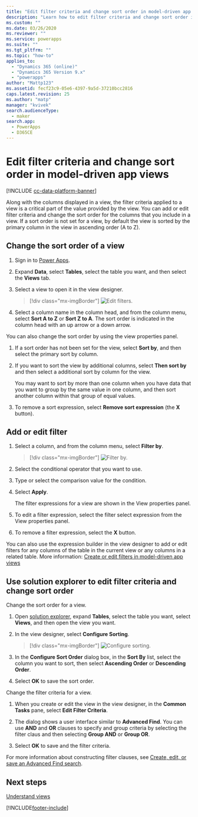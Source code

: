 ```yaml
---
title: "Edit filter criteria and change sort order in model-driven app views with Power Apps | MicrosoftDocs"
description: "Learn how to edit filter criteria and change sort order in views"
ms.custom: ""
ms.date: 03/26/2020
ms.reviewer: ""
ms.service: powerapps
ms.suite: ""
ms.tgt_pltfrm: ""
ms.topic: "how-to"
applies_to: 
  - "Dynamics 365 (online)"
  - "Dynamics 365 Version 9.x"
  - "powerapps"
author: "Mattp123"
ms.assetid: fecf23c9-05e6-4397-9a5d-37210bcc2816
caps.latest.revision: 25
ms.author: "matp"
manager: "kvivek"
search.audienceType: 
  - maker
search.app: 
  - PowerApps
  - D365CE
---
```

# Edit filter criteria and change sort order in model-driven app views

[!INCLUDE [cc-data-platform-banner](../../includes/cc-data-platform-banner.md)]

<a name="BKMK_EditFilterCriteria"></a>   

Along with the columns displayed in a view, the filter criteria applied to a view is a critical part of the value provided by the view. You can add or edit filter criteria and change the sort order for the columns that you include in a view. If a sort order is not set for a view, by default the view is sorted by the primary column in the view in ascending order (A to Z).

## Change the sort order of a view

1.  Sign in to [Power Apps](https://make.powerapps.com/?utm_source=padocs&utm_medium=linkinadoc&utm_campaign=referralsfromdoc).  

2.  Expand **Data**, select **Tables**, select the table you want, and then select the **Views** tab.

3.  Select a view to open it in the view designer.

    > [!div class="mx-imgBorder"] 
    > ![Edit filters.](media/view-column-menu.png "Edit filters")

4.  Select a column name in the column head, and from the column menu, select **Sort A to Z** or **Sort Z to A**. The sort order is indicated in the column head with an up arrow or a down arrow.

You can also change the sort order by using the view properties panel. 

1.  If a sort order has not been set for the view, select **Sort by**, and then select the primary sort by column.

2.  If you want to sort the view by additional columns, select **Then sort by** and then select a additional sort by column for the view.

    You may want to sort by more than one column when you have data that you want to group by the same value in one column, and then sort another column within that group of equal values.

3.  To remove a sort expression, select **Remove sort expression** (the **X** button).

## Add or edit filter

1.  Select a column, and from the column menu, select **Filter by**.

    > [!div class="mx-imgBorder"] 
    > ![Filter by.](media/edit-filter-criteria.png "Filter by")

2.  Select the conditional operator that you want to use.

3.  Type or select the comparison value for the condition.

4.  Select **Apply**.

    The filter expressions for a view are shown in the View properties panel.
    
5.  To edit a filter expression, select the filter select expression from the View properties panel.

6.  To remove a filter expression, select the **X** button. 

You can also use the expression builder in the view designer to add or edit filters for any columns of the table in the current view or any columns in a related table. More information: [Create or edit filters in model-driven app views](create-edit-view-filters.md)

## Use solution explorer to edit filter criteria and change sort order

Change the sort order for a view.

1.  Open [solution explorer](advanced-navigation.md#solution-explorer), expand **Tables**, select the table you want, select **Views**, and then open the view you want.

2.  In the view designer, select **Configure Sorting**.  

    > [!div class="mx-imgBorder"] 
    > ![Configure sorting.](media/configure-sorting.png "Configure sorting")
  
3.  In the **Configure Sort Order** dialog box, in the **Sort By** list, select the column you want to sort, then select **Ascending Order** or **Descending Order**.  
  
4.  Select **OK** to save the sort order.  

Change the filter criteria for a view.

1.  When you create or edit the view in the view designer, in the **Common Tasks** pane, select **Edit Filter Criteria**.  
  
2.  The dialog shows a user interface similar to **Advanced Find**. You can use **AND** and **OR** clauses to specify and group criteria by selecting the filter claus and then selecting **Group AND** or **Group OR**.  

3.  Select **OK** to save and the filter criteria.  
  
For more information about constructing filter clauses, see [Create, edit, or save an Advanced Find search](/dynamics365/customer-engagement/basics/save-advanced-find-search).   
 
## Next steps
[Understand views](create-edit-views.md)


[!INCLUDE[footer-include](../../includes/footer-banner.md)]